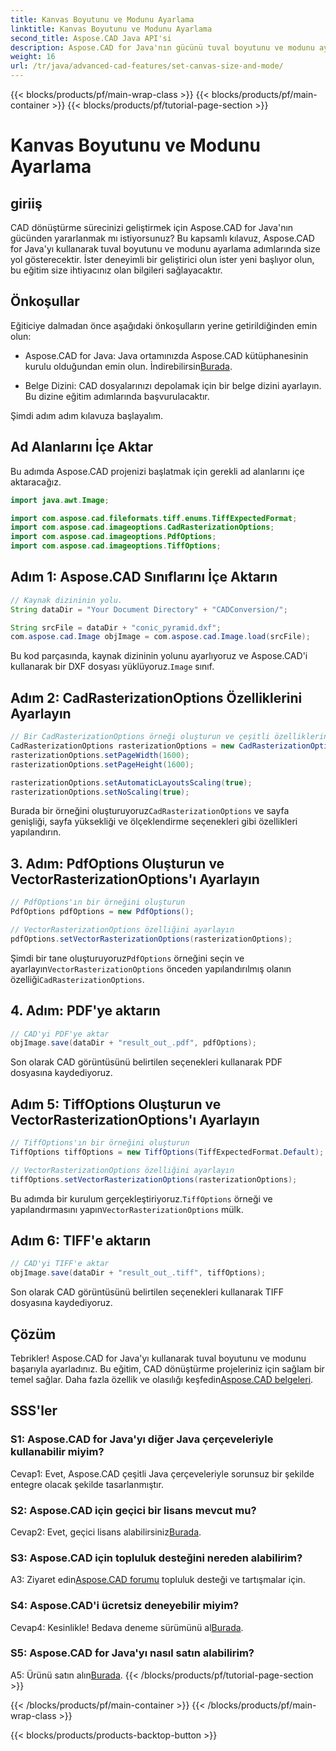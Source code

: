 ```yaml
---
title: Kanvas Boyutunu ve Modunu Ayarlama
linktitle: Kanvas Boyutunu ve Modunu Ayarlama
second_title: Aspose.CAD Java API'si
description: Aspose.CAD for Java'nın gücünü tuval boyutunu ve modunu ayarlamaya ilişkin adım adım kılavuzumuzla keşfedin. CAD dosyalarını zahmetsizce PDF ve TIFF formatlarına dönüştürün.
weight: 16
url: /tr/java/advanced-cad-features/set-canvas-size-and-mode/
---
```


{{< blocks/products/pf/main-wrap-class >}}
{{< blocks/products/pf/main-container >}}
{{< blocks/products/pf/tutorial-page-section >}}

# Kanvas Boyutunu ve Modunu Ayarlama

## giriiş

CAD dönüştürme sürecinizi geliştirmek için Aspose.CAD for Java'nın gücünden yararlanmak mı istiyorsunuz? Bu kapsamlı kılavuz, Aspose.CAD for Java'yı kullanarak tuval boyutunu ve modunu ayarlama adımlarında size yol gösterecektir. İster deneyimli bir geliştirici olun ister yeni başlıyor olun, bu eğitim size ihtiyacınız olan bilgileri sağlayacaktır.

## Önkoşullar

Eğiticiye dalmadan önce aşağıdaki önkoşulların yerine getirildiğinden emin olun:

-  Aspose.CAD for Java: Java ortamınızda Aspose.CAD kütüphanesinin kurulu olduğundan emin olun. İndirebilirsin[Burada](https://releases.aspose.com/cad/java/).

- Belge Dizini: CAD dosyalarınızı depolamak için bir belge dizini ayarlayın. Bu dizine eğitim adımlarında başvurulacaktır.

Şimdi adım adım kılavuza başlayalım.

## Ad Alanlarını İçe Aktar

Bu adımda Aspose.CAD projenizi başlatmak için gerekli ad alanlarını içe aktaracağız.
```java
import java.awt.Image;

import com.aspose.cad.fileformats.tiff.enums.TiffExpectedFormat;
import com.aspose.cad.imageoptions.CadRasterizationOptions;
import com.aspose.cad.imageoptions.PdfOptions;
import com.aspose.cad.imageoptions.TiffOptions;
```

## Adım 1: Aspose.CAD Sınıflarını İçe Aktarın

```java
// Kaynak dizininin yolu.
String dataDir = "Your Document Directory" + "CADConversion/";

String srcFile = dataDir + "conic_pyramid.dxf";
com.aspose.cad.Image objImage = com.aspose.cad.Image.load(srcFile);
```

 Bu kod parçasında, kaynak dizininin yolunu ayarlıyoruz ve Aspose.CAD'i kullanarak bir DXF dosyası yüklüyoruz.`Image` sınıf.

## Adım 2: CadRasterizationOptions Özelliklerini Ayarlayın

```java
// Bir CadRasterizationOptions örneği oluşturun ve çeşitli özelliklerini ayarlayın
CadRasterizationOptions rasterizationOptions = new CadRasterizationOptions();
rasterizationOptions.setPageWidth(1600);
rasterizationOptions.setPageHeight(1600);

rasterizationOptions.setAutomaticLayoutsScaling(true);
rasterizationOptions.setNoScaling(true);
```

 Burada bir örneğini oluşturuyoruz`CadRasterizationOptions` ve sayfa genişliği, sayfa yüksekliği ve ölçeklendirme seçenekleri gibi özellikleri yapılandırın.

## 3. Adım: PdfOptions Oluşturun ve VectorRasterizationOptions'ı Ayarlayın

```java
// PdfOptions'ın bir örneğini oluşturun
PdfOptions pdfOptions = new PdfOptions();

// VectorRasterizationOptions özelliğini ayarlayın
pdfOptions.setVectorRasterizationOptions(rasterizationOptions);
```

 Şimdi bir tane oluşturuyoruz`PdfOptions` örneğini seçin ve ayarlayın`VectorRasterizationOptions` önceden yapılandırılmış olanın özelliği`CadRasterizationOptions`.

## 4. Adım: PDF'ye aktarın

```java
// CAD'yi PDF'ye aktar
objImage.save(dataDir + "result_out_.pdf", pdfOptions);
```

Son olarak CAD görüntüsünü belirtilen seçenekleri kullanarak PDF dosyasına kaydediyoruz.

## Adım 5: TiffOptions Oluşturun ve VectorRasterizationOptions'ı Ayarlayın

```java
// TiffOptions'ın bir örneğini oluşturun
TiffOptions tiffOptions = new TiffOptions(TiffExpectedFormat.Default);

// VectorRasterizationOptions özelliğini ayarlayın
tiffOptions.setVectorRasterizationOptions(rasterizationOptions);
```

Bu adımda bir kurulum gerçekleştiriyoruz.`TiffOptions` örneği ve yapılandırmasını yapın`VectorRasterizationOptions` mülk.

## Adım 6: TIFF'e aktarın

```java
// CAD'yi TIFF'e aktar
objImage.save(dataDir + "result_out_.tiff", tiffOptions);
```

Son olarak CAD görüntüsünü belirtilen seçenekleri kullanarak TIFF dosyasına kaydediyoruz.

## Çözüm

 Tebrikler! Aspose.CAD for Java'yı kullanarak tuval boyutunu ve modunu başarıyla ayarladınız. Bu eğitim, CAD dönüştürme projeleriniz için sağlam bir temel sağlar. Daha fazla özellik ve olasılığı keşfedin[Aspose.CAD belgeleri](https://reference.aspose.com/cad/java/).

## SSS'ler

### S1: Aspose.CAD for Java'yı diğer Java çerçeveleriyle kullanabilir miyim?

Cevap1: Evet, Aspose.CAD çeşitli Java çerçeveleriyle sorunsuz bir şekilde entegre olacak şekilde tasarlanmıştır.

### S2: Aspose.CAD için geçici bir lisans mevcut mu?

 Cevap2: Evet, geçici lisans alabilirsiniz[Burada](https://purchase.aspose.com/temporary-license/).

### S3: Aspose.CAD için topluluk desteğini nereden alabilirim?

 A3: Ziyaret edin[Aspose.CAD forumu](https://forum.aspose.com/c/cad/19) topluluk desteği ve tartışmalar için.

### S4: Aspose.CAD'i ücretsiz deneyebilir miyim?

 Cevap4: Kesinlikle! Bedava deneme sürümünü al[Burada](https://releases.aspose.com/).

### S5: Aspose.CAD for Java'yı nasıl satın alabilirim?

 A5: Ürünü satın alın[Burada](https://purchase.aspose.com/buy).
{{< /blocks/products/pf/tutorial-page-section >}}

{{< /blocks/products/pf/main-container >}}
{{< /blocks/products/pf/main-wrap-class >}}

{{< blocks/products/products-backtop-button >}}
